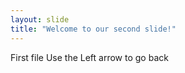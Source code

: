 ```yaml
---
layout: slide
title: "Welcome to our second slide!"
---
```

First file
Use the Left arrow to go back
